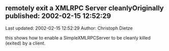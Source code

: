 ## remotely exit a XMLRPC Server cleanlyOriginally published: 2002-02-15 12:52:29 
Last updated: 2002-02-15 12:52:29 
Author: Christoph Dietze 
 
this shows how to enable a SimpleXMLRPCServer to be cleanly killed (exited) by a client.